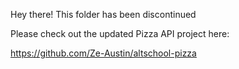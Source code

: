Hey there! This folder has been discontinued

Please check out the updated Pizza API project here:

https://github.com/Ze-Austin/altschool-pizza